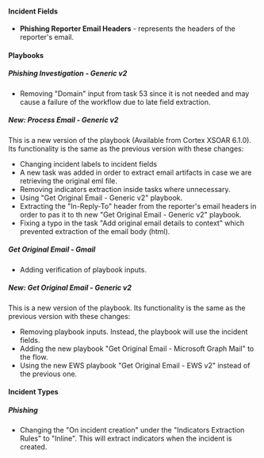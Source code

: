 
#### Incident Fields
- **Phishing Reporter Email Headers** - represents the headers of the reporter's email.

#### Playbooks
##### Phishing Investigation - Generic v2
- Removing "Domain" input from task 53 since it is not needed and may cause a failure of the workflow due to late field extraction.

##### New: Process Email - Generic v2
This is a new version of the playbook (Available from Cortex XSOAR 6.1.0). Its functionality is the same as the previous version with these changes:
- Changing incident labels to incident fields
- A new task was added in order to extract email artifacts in case we are retrieving the original eml file.
- Removing indicators extraction inside tasks where unnecessary.
- Using "Get Original Email - Generic v2" playbook.
- Extracting the "In-Reply-To" header from the reporter's email headers in order to pas it to th new "Get Original Email - Generic v2" playbook.
- Fixing a typo in the task "Add original email details to context" which prevented extraction of the email body (html).
##### Get Original Email - Gmail
- Adding verification of playbook inputs.
##### New: Get Original Email - Generic v2
This is a new version of the playbook. Its functionality is the same as the previous version with these changes:

- Removing playbook inputs. Instead, the playbook will use the incident fields.
- Adding the new playbook "Get Original Email - Microsoft Graph Mail" to the flow.
- Using the new EWS playbook "Get Original Email - EWS v2" instead of the previous one.

#### Incident Types
##### Phishing
- Changing the "On incident creation" under the "Indicators Extraction Rules" to "Inline". This will extract indicators when the incident is created.